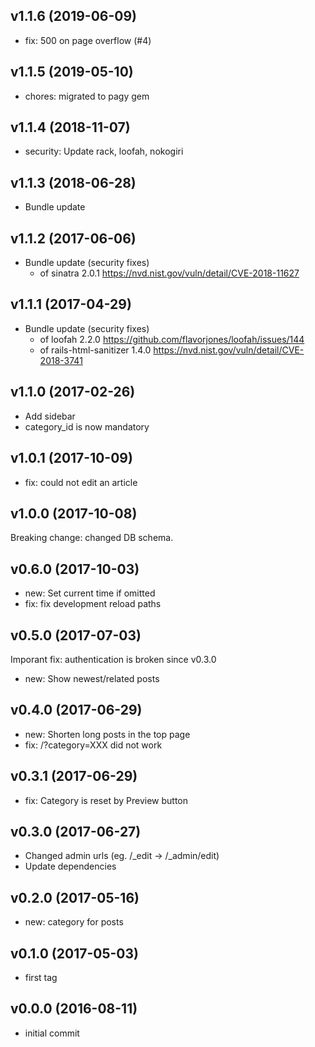 ## v1.1.6 (2019-06-09)

- fix: 500 on page overflow (#4)

## v1.1.5 (2019-05-10)

- chores: migrated to pagy gem

## v1.1.4 (2018-11-07)

- security: Update rack, loofah, nokogiri

## v1.1.3 (2018-06-28)

- Bundle update

## v1.1.2 (2017-06-06)

- Bundle update (security fixes)
  - of sinatra 2.0.1 https://nvd.nist.gov/vuln/detail/CVE-2018-11627

## v1.1.1 (2017-04-29)

- Bundle update (security fixes)
  - of loofah 2.2.0 https://github.com/flavorjones/loofah/issues/144
  - of rails-html-sanitizer 1.4.0 https://nvd.nist.gov/vuln/detail/CVE-2018-3741

## v1.1.0 (2017-02-26)

- Add sidebar
- category_id is now mandatory

## v1.0.1 (2017-10-09)

- fix: could not edit an article

## v1.0.0 (2017-10-08)

Breaking change: changed DB schema.

## v0.6.0 (2017-10-03)

- new: Set current time if omitted
- fix: fix development reload paths

## v0.5.0 (2017-07-03)

Imporant fix: authentication is broken since v0.3.0

- new: Show newest/related posts

## v0.4.0 (2017-06-29)

- new: Shorten long posts in the top page
- fix: /?category=XXX did not work

## v0.3.1 (2017-06-29)

- fix: Category is reset by Preview button

## v0.3.0 (2017-06-27)

- Changed admin urls (eg. /_edit -> /_admin/edit)
- Update dependencies

## v0.2.0 (2017-05-16)

- new: category for posts

## v0.1.0 (2017-05-03)

- first tag 

## v0.0.0 (2016-08-11)

- initial commit
